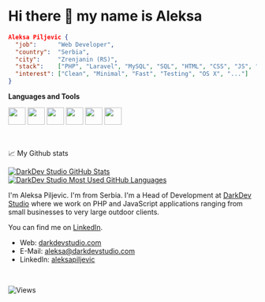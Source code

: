 # Hi there 👋 my name is Aleksa

```json
Aleksa Piljevic {
  "job":      "Web Developer",
  "country":  "Serbia",
  "city":     "Zrenjanin (RS)",
  "stack":    ["PHP", "Laravel", "MySQL", "SQL", "HTML", "CSS", "JS", "WordPress", "..."],
  "interest": ["Clean", "Minimal", "Fast", "Testing", "OS X", "..."]
}
```

**Languages and Tools**

<code><img height="35rem" src="https://cdn4.iconfinder.com/data/icons/scripting-and-programming-languages/512/php-256.png"/></code>
<code><img height="35rem" src="https://cdn4.iconfinder.com/data/icons/logos-3/256/laravel-256.png"/></code>
<code><img height="35rem" src="https://cdn2.iconfinder.com/data/icons/designer-skills/128/code-programming-javascript-software-develop-command-language-256.png"/></code>
<code><img height="35rem" src="https://cdn0.iconfinder.com/data/icons/logos-brands-in-colors/128/react_color-512.png"/></code>
<code><img height="35rem" src="https://cdn4.iconfinder.com/data/icons/logos-3/181/MySQL-256.png"/></code>
<code><img height="35rem" src="https://cdn1.iconfinder.com/data/icons/logotypes/32/github-256.png"/></code>

<br>

📈 My Github stats

<a href="https://github.com/special4code">
  <img align="top" src="https://github-readme-stats.vercel.app/api?username=special4code&hide=contribs&count_private=true&theme=dracula&show_icons=true" alt="DarkDev Studio GitHub Stats" />
</a>

<a href="https://github.com/special4code">
  <img align="top" src="https://github-readme-stats.vercel.app/api/top-langs/?username=special4code&count_private=true&theme=dracula&show_icons=true&hide=css&layout=compact&card_width=270" alt="DarkDev Studio Most Used GitHub Languages" />
</a>

I'm Aleksa Piljevic. I'm from Serbia. I'm a Head of Development at [DarkDev Studio](https://darkdevstudio.com/) where we work on PHP and JavaScript applications ranging from small businesses to very large outdoor clients.

You can find me on [LinkedIn](https://www.linkedin.com/in/aleksapiljevic/).

- Web: [darkdevstudio.com](https://darkdevstudio.com/)
- E-Mail: [aleksa@darkdevstudio.com](mailto:aleksa@darkdevstudio.com)
- LinkedIn: [aleksapiljevic](https://www.linkedin.com/in/aleksapiljevic/)

<br>

![Views](https://komarev.com/ghpvc/?username=special4code)
